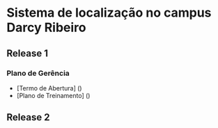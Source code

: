 # Sistema de localização no campus Darcy Ribeiro

## Release 1

### Plano de Gerência

* [Termo de Abertura] ()
* [Plano de Treinamento] ()

## Release 2